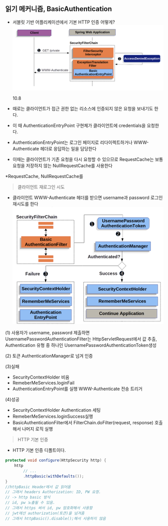 ## 읽기 메커니즘, BasicAuthentication

- 서블릿 기반 어플리케이션에서 기본 HTTP 인증 어떻게?
  ![](img/www-authenticate.png)

  10.8

- 때로는 클라이언트가 접근 권한 없는 리소스에 인증되지 않은 요청을 보내기도 한다.
- 이 때 AuthenticationEntryPoint 구현체가
  클라이언트에 credentials을 요청한다.
- AuthenticationEntryPoint는 로그인 페이지로 리다이렉트하거나 WWW-Authenticate 헤더로 응답하는 일을 담당한다
- 이때는 클라이언트가 기존 요청을 다시 요청할 수 있으므로 RequestCache는 보통 요청을 저장하지 않는 NullRequestCache를 사용한다

\*RequestCache, NullRequestCache를

> 클라이언트 재로그인 시도

- 클라이언트 WWW-Authenticate 헤더를 받으면
  username과 password 로그인 재시도를 한다
  ![](img/재로그인.png)

(1) 사용자가 username, password 제출하면 UsernamePasswordAuthenticationFilter는 HttpServletRequest에서 값 추출, Authentication 유형 중 하나인 UsernamePasswordAuthenticationToken생성

(2) 토큰 AuthenticationManager로 넘겨 인증

(3)실패

- SecurityContextHolder 비움
- RemeberMeServices.loginFail
- AuthenticationEntryPoint를 실행 WWW-Authenticate 전송 트리거

(4)성공

- SecurityContextHolder Authentication 세팅
- RemeberMeServices.loginSuccess실행
- BasicAuthenticationFilter에서 FilterChain.doFilter(request, response) 호출해서 나머지 로직 실행

> HTTP 기본 인증

- HTTP 기본 인증 디폴트이다.

```java
protected void configure(HttpSecurity http) {
    http
        // ...
        .httpBasic(withDefaults());
}
//httpBasic Header에서 값 읽어옴
// 그래서 headers Authorization: ID, PW 요청.
// -> http basic 방식
// id, pw 노출될 수 있음.
// 그래서 https 써서 id, pw 암호화해서 사용함
// jwt에선 authorization(토큰)을 넘겨줌
// 그래서 httpBasic().disable();해서 사용하지 않음
```
